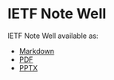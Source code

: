 # IETF Note Well

IETF Note Well available as:
  * [Markdown](note-well.md)
  * [PDF](note-well.pdf)
  * [PPTX](note-well.pptx)
